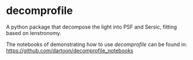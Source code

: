 # decomprofile
A python package that decompose the light into PSF and Sersic, fitting based on lenstronomy.

The notebooks of demonstrating how to use $decomprofile$ can be found in:
https://github.com/dartoon/decomprofile_notebooks
